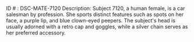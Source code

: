 ID # : DSC-MATE-7120
Description: Subject 7120, a human female, is a car salesman by profession. She sports distinct features such as spots on her face, a purple lip, and blue clown-eyed peepers. The subject's head is usually adorned with a retro cap and goggles, while a silver chain serves as her preferred accessory.